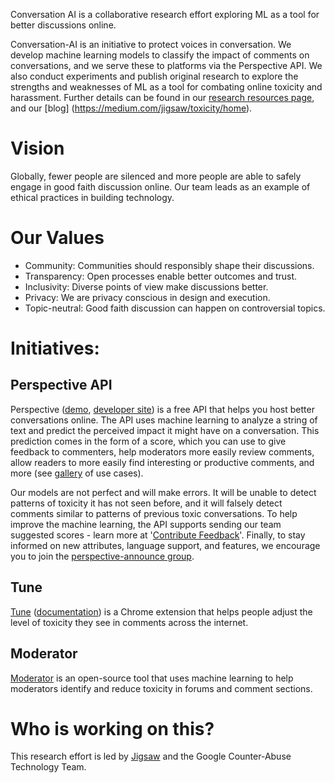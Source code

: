 Conversation AI is a collaborative research effort exploring ML as a tool for better discussions online.

Conversation-AI is an initiative to protect voices in conversation. We develop machine learning models to classify the impact of comments on conversations, and we serve these to platforms via the Perspective API. We also conduct experiments and publish original research to explore the strengths and weaknesses of ML as a tool for combating online toxicity and harassment. Further details can be found in our [research resources page](https://perspectiveapi.com/research/), and our [blog] (https://medium.com/jigsaw/toxicity/home).

# Vision

Globally, fewer people are silenced and more people are able to safely engage in good faith discussion online. Our team leads as an example of ethical practices in building technology.

# Our Values

* Community: Communities should responsibly shape their discussions.
* Transparency: Open processes enable better outcomes and trust.
* Inclusivity: Diverse points of view make discussions better.
* Privacy: We are privacy conscious in design and execution.
* Topic-neutral: Good faith discussion can happen on controversial topics.

# Initiatives:

## Perspective API
Perspective ([demo](https://www.perspectiveapi.com/), [developer site](https://developers.perspectiveapi.com/s/)) is a free API that helps you host better conversations online. The API uses machine learning to analyze a string of text and predict the perceived impact it might have on a conversation. This prediction comes in the form of a score, which you can use to give feedback to commenters, help moderators more easily review comments, allow readers to more easily find interesting or productive comments, and more (see [gallery](https://github.com/conversationai/perspectiveapi/wiki/perspective-hacks)  of use cases).

Our models are not perfect and will make errors. It will be unable to detect patterns of toxicity it has not seen before, and it will falsely detect comments similar to patterns of previous toxic conversations. To help improve the machine learning, the API supports sending our team suggested scores - learn more at '[Contribute Feedback](https://developers.perspectiveapi.com/s/docs-contribute-feedback)'. Finally, to stay informed on new attributes, language support, and features, we encourage you to join the [perspective-announce group](https://groups.google.com/forum/#!forum/perspective-announce/join).

## Tune 
[Tune](https://chrome.google.com/webstore/detail/tune-experimental/gdfknffdmmjakmlikbpdngpcpbbfhbnp) ([documentation](https://github.com/conversationai/perspective-viewership-extension)) is a Chrome extension that helps people adjust the level of toxicity they see in comments across the internet.

## Moderator
[Moderator](https://github.com/conversationai/conversationai-moderator) is an open-source tool that uses machine learning to help moderators identify and reduce toxicity in forums and comment sections.


# Who is working on this?
This research effort is led by [Jigsaw](https://jigsaw.google.com/) and the Google Counter-Abuse Technology Team.
